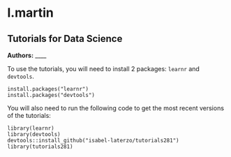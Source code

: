 # l.martin

## Tutorials for Data Science
**Authors:** ____

To use the tutorials, you will need to install 2 packages: `learnr` and `devtools`.
```
install.packages("learnr")
install.packages("devtools")

```

You will also need to run the following code to get the most recent versions of the tutorials:
```
library(learnr)
library(devtools)
devtools::install_github("isabel-laterzo/tutorials281")
library(tutorials281)
```
